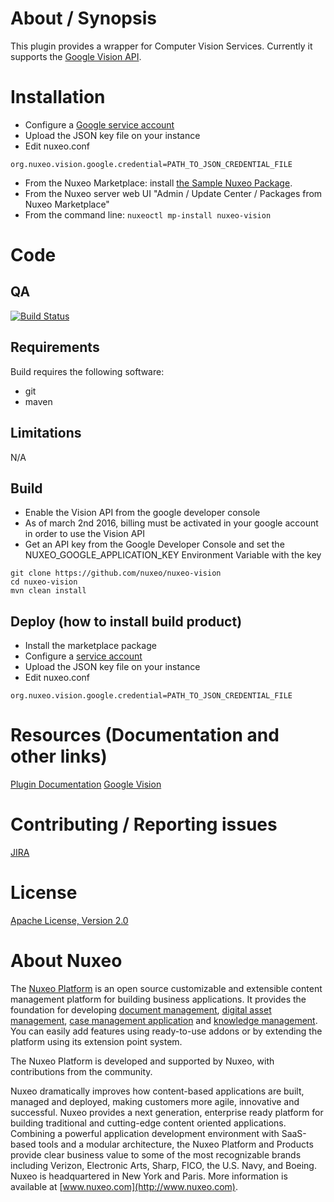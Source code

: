 # About / Synopsis
This plugin provides a wrapper for Computer Vision Services. Currently it supports the [Google Vision API](https://cloud.google.com/vision/).
  
# Installation
- Configure a [Google service account](https://developers.google.com/identity/protocols/OAuth2ServiceAccount)
- Upload the JSON key file on your instance
- Edit nuxeo.conf
```
org.nuxeo.vision.google.credential=PATH_TO_JSON_CREDENTIAL_FILE
```
- From the Nuxeo Marketplace: install [the Sample Nuxeo Package](https://connect.nuxeo.com/nuxeo/site/marketplace/package/nuxeo-vision).
- From the Nuxeo server web UI "Admin / Update Center / Packages from Nuxeo Marketplace"
- From the command line: `nuxeoctl mp-install nuxeo-vision`
  
# Code
## QA
[![Build Status](https://qa.nuxeo.org/jenkins/buildStatus/icon?job=plugins_nuxeo-vision-master)](https://qa.nuxeo.org/jenkins/job/plugins_nuxeo-vision-master/)
 
## Requirements
Build requires the following software:
- git
- maven
 
## Limitations
N/A
 
## Build
- Enable the Vision API from the google developer console
- As of march 2nd 2016, billing must be activated in your google account in order to use the Vision API
- Get an API key from the Google Developer Console and set the NUXEO_GOOGLE_APPLICATION_KEY Environment Variable with the key
```
git clone https://github.com/nuxeo/nuxeo-vision
cd nuxeo-vision
mvn clean install
```
 
## Deploy (how to install build product)
- Install the marketplace package
- Configure a [service account](https://developers.google.com/identity/protocols/OAuth2ServiceAccount)
- Upload the JSON key file on your instance
- Edit nuxeo.conf
```
org.nuxeo.vision.google.credential=PATH_TO_JSON_CREDENTIAL_FILE
```
 
# Resources (Documentation and other links)
[Plugin Documentation](https://doc.nuxeo.com/x/PYHZAQ)
[Google Vision](https://cloud.google.com/vision/)
 
# Contributing / Reporting issues
[JIRA](https://jira.nuxeo.com/browse/NXP/component/15408/)
 
# License
[Apache License, Version 2.0](http://www.apache.org/licenses/LICENSE-2.0.html)
 
# About Nuxeo
The [Nuxeo Platform](http://www.nuxeo.com/products/content-management-platform/) is an open source customizable and extensible content management platform for building business applications. It provides the foundation for developing [document management](http://www.nuxeo.com/solutions/document-management/), [digital asset management](http://www.nuxeo.com/solutions/digital-asset-management/), [case management application](http://www.nuxeo.com/solutions/case-management/) and [knowledge management](http://www.nuxeo.com/solutions/advanced-knowledge-base/). You can easily add features using ready-to-use addons or by extending the platform using its extension point system.
 
The Nuxeo Platform is developed and supported by Nuxeo, with contributions from the community.
 
Nuxeo dramatically improves how content-based applications are built, managed and deployed, making customers more agile, innovative and successful. Nuxeo provides a next generation, enterprise ready platform for building traditional and cutting-edge content oriented applications. Combining a powerful application development environment with
SaaS-based tools and a modular architecture, the Nuxeo Platform and Products provide clear business value to some of the most recognizable brands including Verizon, Electronic Arts, Sharp, FICO, the U.S. Navy, and Boeing. Nuxeo is headquartered in New York and Paris.
More information is available at [www.nuxeo.com](http://www.nuxeo.com).